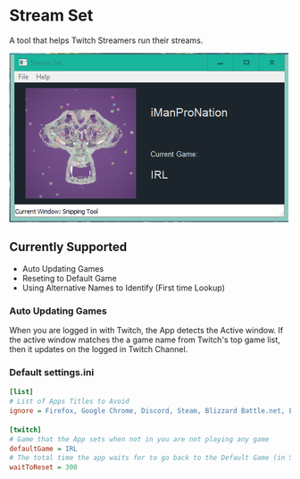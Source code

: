 # Stream Set
A tool that helps Twitch Streamers run their streams.

![alt text](https://raw.githubusercontent.com/asimshrestha2/stream-set/master/screenshots/Stream_Set.png)

## Currently Supported
* Auto Updating Games
* Reseting to Default Game
* Using Alternative Names to Identify (First time Lookup)

### Auto Updating Games
When you are logged in with Twitch, the App detects the Active window. If the active window matches the a game name from Twitch's top game list, then it updates on the logged in Twitch Channel. 

### Default settings.ini

```ini
[list]
# List of Apps Titles to Avoid
ignore = Firefox, Google Chrome, Discord, Steam, Blizzard Battle.net, Epic Games Launcher, Stream Set

[twitch]
# Game that the App sets when not in you are not playing any game
defaultGame = IRL
# The total time the app waits for to go back to the Default Game (in Sec)
waitToReset = 300
```